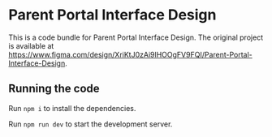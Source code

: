 
  # Parent Portal Interface Design

  This is a code bundle for Parent Portal Interface Design. The original project is available at https://www.figma.com/design/XriKtJ0zAi9lHOOgFV9FQI/Parent-Portal-Interface-Design.

  ## Running the code

  Run `npm i` to install the dependencies.

  Run `npm run dev` to start the development server.
  
